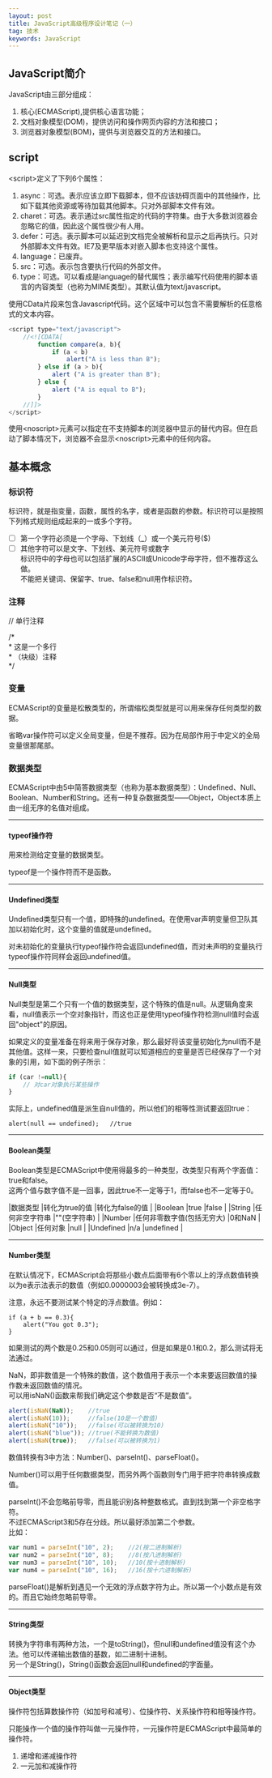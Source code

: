 ```yaml
---
layout: post
title: JavaScript高级程序设计笔记（一）
tag: 技术
keywords: JavaScript
---
```


##	 JavaScript简介

JavaScript由三部分组成：

1. 核心(ECMAScript),提供核心语言功能；
2. 文档对象模型(DOM)，提供访问和操作网页内容的方法和接口；
3. 浏览器对象模型(BOM)，提供与浏览器交互的方法和接口。

## script

&lt;script&gt;定义了下列6个属性：

1. async：可选。表示应该立即下载脚本，但不应该妨碍页面中的其他操作，比如下载其他资源或等待加载其他脚本。只对外部脚本文件有效。
2. charet：可选。表示通过src属性指定的代码的字符集。由于大多数浏览器会忽略它的值，因此这个属性很少有人用。
3. defer：可选。表示脚本可以延迟到文档完全被解析和显示之后再执行。只对外部脚本文件有效。IE7及更早版本对嵌入脚本也支持这个属性。
4. language：已废弃。
5. src：可选。表示包含要执行代码的外部文件。
6. type：可选。可以看成是language的替代属性；表示编写代码使用的脚本语言的内容类型（也称为MIME类型）。其默认值为text/javascript。

使用CData片段来包含Javascript代码。这个区域中可以包含不需要解析的任意格式的文本内容。

```javascript
<script type="text/javascript">
	//<![CDATA[
		function compare(a, b){
			if (a < b)
				alert("A is less than B");
		} else if (a > b){
			alert ("A is greater than B");
		} else {
			alert ("A is equal to B");
		}
	//]]>
</script>
```

使用&lt;noscript&gt;元素可以指定在不支持脚本的浏览器中显示的替代内容。但在启动了脚本情况下，浏览器不会显示&lt;noscript&gt;元素中的任何内容。

## 基本概念

### 标识符

标识符，就是指变量，函数，属性的名字，或者是函数的参数。标识符可以是按照下列格式规则组成起来的一或多个字符。

 - [ ] 第一个字符必须是一个字母、下划线（_）或一个美元符号($)
 - [ ] 其他字符可以是文字、下划线、美元符号或数字  
标识符中的字母也可以包括扩展的ASCII或Unicode字母字符，但不推荐这么做。  
不能把关键词、保留字、true、false和null用作标识符。
 
### 注释

// 单行注释

/\*  
 \*	这是一个多行  
 \*	（块级）注释  
\*/

### 变量

ECMAScript的变量是松散类型的，所谓缩松类型就是可以用来保存任何类型的数据。

省略var操作符可以定义全局变量，但是不推荐。因为在局部作用于中定义的全局变量很那尾部。

### 数据类型

ECMAScript中由5中简答数据类型（也称为基本数据类型）：Undefined、Null、Boolean、Number和String。还有一种复杂数据类型——Object，Object本质上由一组无序的名值对组成。

---

#### typeof操作符

用来检测给定变量的数据类型。

typeof是一个操作符而不是函数。

---

#### Undefined类型

Undefined类型只有一个值，即特殊的undefined。在使用var声明变量但卫队其加以初始化时，这个变量的值就是undefined。

对未初始化的变量执行typeof操作符会返回undefined值，而对未声明的变量执行typeof操作符同样会返回undefined值。

---

#### Null类型

Null类型是第二个只有一个值的数据类型，这个特殊的值是null。从逻辑角度来看，null值表示一个空对象指针，而这也正是使用typeof操作符检测null值时会返回"object"的原因。

如果定义的变量准备在将来用于保存对象，那么最好将该变量初始化为null而不是其他值。这样一来，只要检查null值就可以知道相应的变量是否已经保存了一个对象的引用，如下面的例子所示：

```javascript
if (car !=null){
	// 对car对象执行某些操作
}
```
实际上，undefined值是派生自null值的，所以他们的相等性测试要返回true：

```
alert(null == undefined);	//true
```

---

#### Boolean类型

Boolean类型是ECMAScript中使用得最多的一种类型，改类型只有两个字面值：true和false。  
这两个值与数字值不是一回事，因此true不一定等于1，而false也不一定等于0。

|数据类型	|转化为true的值	 |转化为false的值	|
|Boolean 	|true	|false	|
|String  |任何非空字符串  |""(空字符串)  |
|Number  |任何非零数字值(包括无穷大)  |0和NaN  |
|Object  |任何对象  |null  |
|Undefined  |n/a  |undefined  |

---

#### Number类型

在默认情况下，ECMAScript会将那些小数点后面带有6个零以上的浮点数值转换以为e表示法表示的数值（例如0.0000003会被转换成3e-7）。

注意，永远不要测试某个特定的浮点数值。例如：

```
if (a + b == 0.3){
	alert("You got 0.3");
}
```
如果测试的两个数是0.25和0.05则可以通过，但是如果是0.1和0.2，那么测试将无法通过。

NaN，即非数值是一个特殊的数值，这个数值用于表示一个本来要返回数值的操作数未返回数值的情况。  
可以用isNaN()函数来帮我们确定这个参数是否“不是数值”。

```javascript
alert(isNaN(NaN));    //true
alert(isNaN(10));     //false(10是一个数值)
alert(isNaN("10"));   //false(可以被转换为10)
alert(isNaN("blue")); //true(不能转换为数值)
alert(isNaN(true));   //false(可以被转换为1)
```

数值转换有3中方法：Number()、parseInt()、parseFloat()。

Number()可以用于任何数据类型，而另外两个函数则专门用于把字符串转换成数值。

parseInt()不会忽略前导零，而且能识别各种整数格式。直到找到第一个非空格字符。  
不过ECMAScript3和5存在分歧。所以最好添加第二个参数。  
比如：

```javascript
var num1 = parseInt("10", 2);    //2(按二进制解析)
var num2 = parseInt("10", 8);	 //8(按八进制解析)
var num3 = parseInt("10", 10);	 //10(按十进制解析)
var num4 = parseInt("10", 16);   //16(按十六进制解析)
```

parseFloat()是解析到遇见一个无效的浮点数字符为止。所以第一个小数点是有效的。而且它始终忽略前导零。

---

#### String类型

转换为字符串有两种方法，一个是toString()，但null和undefined值没有这个办法。他可以传递输出数值的基数，如二进制十进制。   
另一个是String()，String()函数会返回null和undefined的字面量。

---

#### Object类型

操作符包括算数操作符（如加号和减号）、位操作符、关系操作符和相等操作符。

只能操作一个值的操作符叫做一元操作符，一元操作符是ECMAScript中最简单的操作符。  
1. 递增和递减操作符
2. 一元加和减操作符  



















